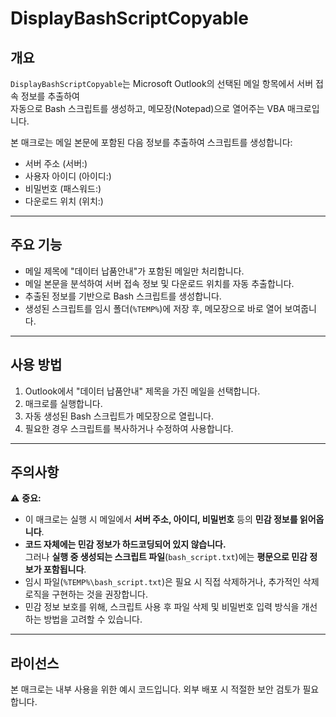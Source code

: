 # DisplayBashScriptCopyable

## 개요
`DisplayBashScriptCopyable`는 Microsoft Outlook의 선택된 메일 항목에서 서버 접속 정보를 추출하여  
자동으로 Bash 스크립트를 생성하고, 메모장(Notepad)으로 열어주는 VBA 매크로입니다.

본 매크로는 메일 본문에 포함된 다음 정보를 추출하여 스크립트를 생성합니다:
- 서버 주소 (서버:)
- 사용자 아이디 (아이디:)
- 비밀번호 (패스워드:)
- 다운로드 위치 (위치:)

---

## 주요 기능
- 메일 제목에 "데이터 납품안내"가 포함된 메일만 처리합니다.
- 메일 본문을 분석하여 서버 접속 정보 및 다운로드 위치를 자동 추출합니다.
- 추출된 정보를 기반으로 Bash 스크립트를 생성합니다.
- 생성된 스크립트를 임시 폴더(`%TEMP%`)에 저장 후, 메모장으로 바로 열어 보여줍니다.

---

## 사용 방법
1. Outlook에서 "데이터 납품안내" 제목을 가진 메일을 선택합니다.
2. 매크로를 실행합니다.
3. 자동 생성된 Bash 스크립트가 메모장으로 열립니다.
4. 필요한 경우 스크립트를 복사하거나 수정하여 사용합니다.

---

## 주의사항
⚠️ **중요:**  
- 이 매크로는 실행 시 메일에서 **서버 주소, 아이디, 비밀번호** 등의 **민감 정보를 읽어옵니다**.
- **코드 자체에는 민감 정보가 하드코딩되어 있지 않습니다.**  
  그러나 **실행 중 생성되는 스크립트 파일**(`bash_script.txt`)에는 **평문으로 민감 정보가 포함됩니다**.
- 임시 파일(`%TEMP%\bash_script.txt`)은 필요 시 직접 삭제하거나, 추가적인 삭제 로직을 구현하는 것을 권장합니다.
- 민감 정보 보호를 위해, 스크립트 사용 후 파일 삭제 및 비밀번호 입력 방식을 개선하는 방법을 고려할 수 있습니다.

---

## 라이선스
본 매크로는 내부 사용을 위한 예시 코드입니다. 외부 배포 시 적절한 보안 검토가 필요합니다.

